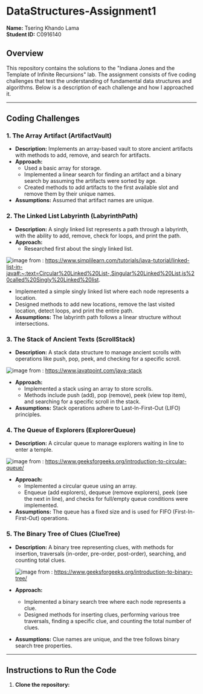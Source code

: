 # DataStructures-Assignment1

**Name:** Tsering Khando Lama  
**Student ID:** C0916140

## Overview

This repository contains the solutions to the "Indiana Jones and the Template of Infinite Recursions" lab. The assignment consists of five coding challenges that test the understanding of fundamental data structures and algorithms. Below is a description of each challenge and how I approached it.

---

## Coding Challenges

### 1. The Array Artifact (ArtifactVault)
- **Description:** Implements an array-based vault to store ancient artifacts with methods to add, remove, and search for artifacts.
- **Approach:** 
  - Used a basic array for storage.
  - Implemented a linear search for finding an artifact and a binary search by assuming the artifacts were sorted by age.
  - Created methods to add artifacts to the first available slot and remove them by their unique names.
- **Assumptions:** Assumed that artifact names are unique.

### 2. The Linked List Labyrinth (LabyrinthPath)
- **Description:** A singly linked list represents a path through a labyrinth, with the ability to add, remove, check for loops, and print the path.
- **Approach:** 
  - Researched first about the singly linked list.

![image](https://github.com/user-attachments/assets/3594faf2-c836-4a08-8739-bc0c249cd562)
from : https://www.simplilearn.com/tutorials/java-tutorial/linked-list-in-java#:~:text=Circular%20Linked%20List-,Singular%20Linked%20List,is%20called%20Singly%20Linked%20list.
  - Implemented a simple singly linked list where each node represents a location.
  - Designed methods to add new locations, remove the last visited location, detect loops, and print the entire path.
- **Assumptions:** The labyrinth path follows a linear structure without intersections.

### 3. The Stack of Ancient Texts (ScrollStack)
- **Description:** A stack data structure to manage ancient scrolls with operations like push, pop, peek, and checking for a specific scroll.

![image](https://github.com/user-attachments/assets/92fe954f-5222-482c-bb39-25e71ec28840)
from : https://www.javatpoint.com/java-stack
- **Approach:** 
  - Implemented a stack using an array to store scrolls.
  - Methods include push (add), pop (remove), peek (view top item), and searching for a specific scroll in the stack.
- **Assumptions:** Stack operations adhere to Last-In-First-Out (LIFO) principles.

### 4. The Queue of Explorers (ExplorerQueue)
- **Description:** A circular queue to manage explorers waiting in line to enter a temple.

![image](https://github.com/user-attachments/assets/e0b06631-6f6e-482f-86d5-fcec56ac63a2)
  from : https://www.geeksforgeeks.org/introduction-to-circular-queue/
- **Approach:** 
  - Implemented a circular queue using an array.
  - Enqueue (add explorers), dequeue (remove explorers), peek (see the next in line), and checks for full/empty queue conditions were implemented.
- **Assumptions:** The queue has a fixed size and is used for FIFO (First-In-First-Out) operations.

### 5. The Binary Tree of Clues (ClueTree)
- **Description:** A binary tree representing clues, with methods for insertion, traversals (in-order, pre-order, post-order), searching, and counting total clues.

  ![image](https://github.com/user-attachments/assets/cf5ce7ce-088d-451f-a71a-afb4c429f467)
  from : https://www.geeksforgeeks.org/introduction-to-binary-tree/
- **Approach:**
  - Implemented a binary search tree where each node represents a clue.
  - Designed methods for inserting clues, performing various tree traversals, finding a specific clue, and counting the total number of clues.
- **Assumptions:** Clue names are unique, and the tree follows binary search tree properties.

---

## Instructions to Run the Code

1. **Clone the repository:**
